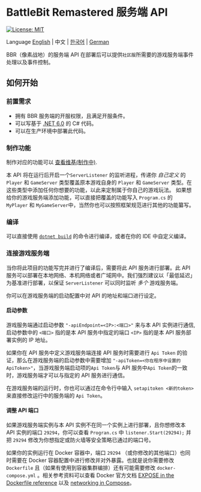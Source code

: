 # BattleBit Remastered 服务端 API

[![License: MIT](https://img.shields.io/badge/License-MIT-yellow.svg)](https://opensource.org/licenses/MIT)

Language [English](/README.md) | 中文 | [한국어](/README-koKR.md) | [German](/README-de.md)
 
BBR（像素战地）的服务端 API 在部署后可以提供`社区服`所需要的游戏服务端事件处理以及事件控制。

## 如何开始

### 前置需求

- 拥有 BBR 服务端的开服权限，且满足开服条件。
- 可以写基于 [.NET 6.0](https://dotnet.microsoft.com/en-us/download/dotnet/6.0) 的 C# 代码。
- 可以在生产环境中部署此代码。

### 制作功能

制作对应的功能可以 [查看维基(制作中)](https://github.com/MrOkiDoki/BattleBit-Community-Server-API/wiki).

本 API 将在运行后开启一个`ServerListener` 的监听进程，传递你 *自己定义* 的 `Player` 和 `GameServer` 类型覆盖原本游戏自身的 `Player` 和 `GameServer` 类型。在这些类型中添加任何你想要的功能，以此来定制属于你自己的游戏玩法。
如果想给你的游戏服务端添加功能，可以直接把覆盖的功能写入 `Program.cs` 的 `MyPlayer` 和 `MyGameServer`中，当然你也可以按照框架规范进行其他的功能纂写。

### 编译

可以直接使用 [`dotnet build`](https://learn.microsoft.com/en-us/dotnet/core/tools/dotnet-build) 的命令进行编译，或者在你的 IDE 中自定义编译。

### 连接游戏服务端

当你将此项目的功能写完并进行了编译后，需要将此 API 服务进行部署。此 API 服务可以部署在本地网络、本机网络或者广域网中。我们强烈建议以「最低延迟」为基准进行部署，以保证 `ServerListener` 可以同时监听 *多个* 游戏服务端。

你可以在游戏服务端的启动配置中对 API 的地址和端口进行设定。

#### 启动参数
游戏服务端通过启动参数 `"-apiEndpoint=<IP>:<端口>"` 来与本 API 实例进行通信, 启动参数中的 `<端口>` 指的是本 API 服务中指定的端口 `<IP>` 指的是本 API 服务部署实例的 IP 地址。

如果你在 API 服务中定义游戏服务端连接 API 服务时需要进行 `Api Token` 的验证，那么在游戏服务端的启动参数中需要增加 `"-apiToken=<你在程序中设置的 ApiToken>"`，当游戏服务端启动项的`Api Token`与 API 服务中`Api Token`的一致时，游戏服务端才可以与指定的 API 服务进行通信。

在游戏服务端的运行时，你也可以通过在命令行中输入 `setapitoken <新的token>` 来直接修改运行中的服务端的 `Api Token`。

#### 调整 API 端口
如果游戏服务端实例与本 API 实例不在同一个实例上进行部署，且你想修改本 API 实例的端口 `29294`，你可以查看 `Progran.cs` 中 `listener.Start(29294);` 并把 `29294` 修改为你想指定或防火墙等安全策略已通过的端口号。

如果你的实例运行在 Docker 容器中，端口 `29294` （或你修改的其他端口）也同时需要在 Docker 容器配置中进行修改并对外暴露。也就是说你需要修改 `Dockerfile` 且（如果有使用到容器集群编排）还有可能需要修改 `docker-compose.yml` 。相关参考资料可以查看 Docker 官方文档 [EXPOSE in the Dockerfile reference](https://docs.docker.com/engine/reference/builder/#expose) 以及 [networking in Compose](https://docs.docker.com/compose/networking/)。
